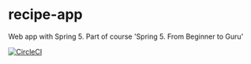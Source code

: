 # recipe-app
Web app with Spring 5. Part of course 'Spring 5. From Beginner to Guru'

[![CircleCI](https://circleci.com/gh/RadkevichP/recipe-app.svg?style=svg)](https://circleci.com/gh/RadkevichP/recipe-app)
